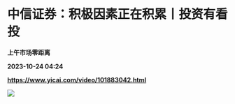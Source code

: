 # 中信证券：积极因素正在积累丨投资有看投
**上午市场零距离**

**2023-10-24 04:24**

**https://www.yicai.com/video/101883042.html**

![](http://imgcdn.yicai.com/vms-new/2023/10/223bc0dd-68cb-4172-822e-463080b6dc98_xqU9.jpg)